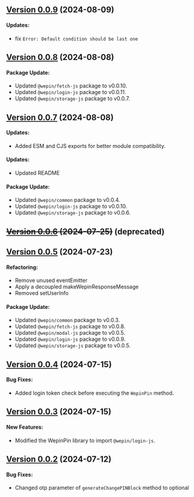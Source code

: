 ## [Version 0.0.9](https://www.npmjs.com/package/@wepin/pin-js/v/0.0.9) (2024-08-09)

#### Updates:
  - fix `Error: Default condition should be last one`

## [Version 0.0.8](https://www.npmjs.com/package/@wepin/pin-js/v/0.0.8) (2024-08-08)

#### Package Update:
 - Updated `@wepin/fetch-js` package to v0.0.10.
 - Updated `@wepin/login-js` package to v0.0.11.
 - Updated `@wepin/storage-js` package to v0.0.7.

## [Version 0.0.7](https://www.npmjs.com/package/@wepin/pin-js/v/0.0.7) (2024-08-08)

#### Updates:
- Added ESM and CJS exports for better module compatibility.


#### Updates:
 - Updated README

#### Package Update:
 - Updated `@wepin/common` package to v0.0.4.
 - Updated `@wepin/login-js` package to v0.0.10.
 - Updated `@wepin/storage-js` package to v0.0.6.

## ~~[Version 0.0.6](https://www.npmjs.com/package/@wepin/pin-js/v/0.0.6) (2024-07-25)~~ (deprecated)


## [Version 0.0.5](https://www.npmjs.com/package/@wepin/pin-js/v/0.0.5) (2024-07-23)

#### Refactoring:
 - Remove unused eventEmitter
 - Apply a decoupled makeWepinResponseMessage
 - Removed setUserInfo

#### Package Update:
 - Updated `@wepin/common` package to v0.0.3.
 - Updated `@wepin/fetch-js` package to v0.0.8.
 - Updated `@wepin/modal-js` package to v0.0.5.
 - Updated `@wepin/login-js` package to v0.0.9.
 - Updated `@wepin/storage-js` package to v0.0.5.

## [Version 0.0.4](https://www.npmjs.com/package/@wepin/pin-js/v/0.0.4) (2024-07-15)

#### Bug Fixes:
 - Added login token check before executing the `WepinPin` method.
  
## [Version 0.0.3](https://www.npmjs.com/package/@wepin/pin-js/v/0.0.3) (2024-07-15)

#### New Features:
 - Modified the WepinPin library to import `@wepin/login-js`.
  
## [Version 0.0.2](https://www.npmjs.com/package/@wepin/pin-js/v/0.0.2) (2024-07-12)

#### Bug Fixes:

- Changed otp parameter of `generateChangePINBlock` method to optional